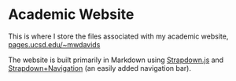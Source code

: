 # Academic Website

This is where I store the files associated with my academic website, [pages.ucsd.edu/~mwdavids](http://pages.ucsd.edu/~mwdavids)

The website is built primarily in Markdown using [Strapdown.js](strapdownjs.com) and [Strapdown+Navigation](http://smzg.github.io/strapdown/example/) (an easily added navigation bar).
